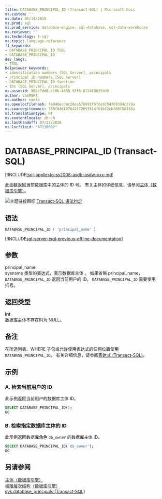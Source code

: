 ```yaml
---
title: DATABASE_PRINCIPAL_ID (Transact-SQL) | Microsoft Docs
ms.custom: ''
ms.date: 05/14/2019
ms.prod: sql
ms.prod_service: database-engine, sql-database, sql-data-warehouse
ms.reviewer: ''
ms.technology: t-sql
ms.topic: language-reference
f1_keywords:
- DATABASE_PRINCIPAL_ID_TSQL
- DATABASE_PRINCIPAL_ID
dev_langs:
- TSQL
helpviewer_keywords:
- identification numbers [SQL Server], principals
- principal ID numbers [SQL Server]
- DATABASE_PRINCIPAL_ID function
- IDs [SQL Server], principals
ms.assetid: 908c7dd8-c10b-4658-92f6-0224f9835dd9
author: VanMSFT
ms.author: vanto
ms.openlocfilehash: fa948ecdac28ea578091f9fde0704709394c379a
ms.sourcegitcommit: 768f046107642f72693514f51bf2cbd00f58f58a
ms.translationtype: HT
ms.contentlocale: zh-CN
ms.lasthandoff: 07/23/2020
ms.locfileid: "87110582"
---
```

# <a name="database_principal_id-transact-sql"></a>DATABASE_PRINCIPAL_ID (Transact-SQL)
[!INCLUDE[tsql-appliesto-ss2008-asdb-asdw-xxx-md](../../includes/tsql-appliesto-ss2008-asdb-asdw-xxx-md.md)]

此函数返回当前数据库中的主体的 ID 号。 有关主体的详细信息，请参阅[主体（数据库引擎）](../../relational-databases/security/authentication-access/principals-database-engine.md)。
  
![主题链接图标](../../database-engine/configure-windows/media/topic-link.gif "“主题链接”图标") [Transact-SQL 语法约定](../../t-sql/language-elements/transact-sql-syntax-conventions-transact-sql.md)
  
## <a name="syntax"></a>语法  
  
```sql
DATABASE_PRINCIPAL_ID ( 'principal_name' )  
```  
  
[!INCLUDE[sql-server-tsql-previous-offline-documentation](../../includes/sql-server-tsql-previous-offline-documentation.md)]

## <a name="arguments"></a>参数
principal_name   
sysname 类型的表达式，表示数据库主体  。 如果省略 principal_name，`DATABASE_PRINCIPAL_ID` 返回当前用户的 ID。 `DATABASE_PRINCIPAL_ID` 需要使用括号。
  
## <a name="return-types"></a>返回类型
**int**  
数据库主体不存在时为 NULL。
  
## <a name="remarks"></a>备注  
在所选列表、WHERE 子句或允许使用表达式的任何位置使用 `DATABASE_PRINCIPAL_ID`。 有关详细信息，请参阅[表达式 (Transact-SQL)](../../t-sql/language-elements/expressions-transact-sql.md)。
  
## <a name="examples"></a>示例  
  
### <a name="a-retrieving-the-id-of-the-current-user"></a>A. 检索当前用户的 ID  
此示例返回当前用户的数据库主体 ID。
  
```sql
SELECT DATABASE_PRINCIPAL_ID();  
GO  
```  
  
### <a name="b-retrieving-the-id-of-a-specified-database-principal"></a>B. 检索指定数据库主体的 ID  
此示例返回数据库角色 `db_owner` 的数据库主体 ID。
  
```sql
SELECT DATABASE_PRINCIPAL_ID('db_owner');  
GO  
```  
  
## <a name="see-also"></a>另请参阅
[主体（数据库引擎）](../../relational-databases/security/authentication-access/principals-database-engine.md)  
[权限层次结构（数据库引擎）](../../relational-databases/security/permissions-hierarchy-database-engine.md)  
[sys.database_principals (Transact-SQL)](../../relational-databases/system-catalog-views/sys-database-principals-transact-sql.md)
  
  
